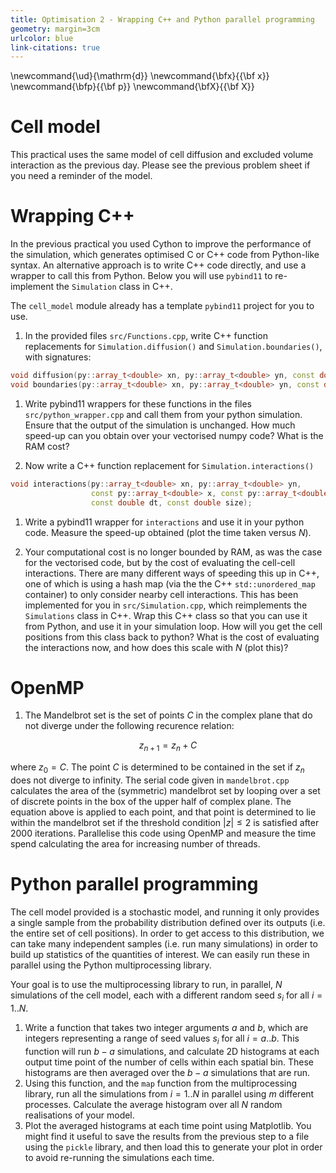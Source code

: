 ```yaml
---
title: Optimisation 2 - Wrapping C++ and Python parallel programming
geometry: margin=3cm
urlcolor: blue
link-citations: true
---
```


\newcommand{\ud}{\mathrm{d}}
\newcommand{\bfx}{{\bf x}}
\newcommand{\bfp}{{\bf p}}
\newcommand{\bfX}{{\bf X}}


# Cell model

This practical uses the same model of cell diffusion and excluded volume interaction as 
the previous day. Please see the previous problem sheet if you need a reminder of the 
model.

# Wrapping C++

In the previous practical you used Cython to improve the performance of the simulation, 
which generates optimised C or C++ code from Python-like syntax. An alternative approach 
is to write C++ code directly, and use a wrapper to call this from Python. Below you 
will use `pybind11` to re-implement the `Simulation` class in C++.

The `cell_model` module already has a template `pybind11` project for you to use.

1. In the provided files `src/Functions.cpp`, write C++ function replacements for
   `Simulation.diffusion()` and `Simulation.boundaries()`, with signatures:

```cpp 
void diffusion(py::array_t<double> xn, py::array_t<double> yn, const double dt);
void boundaries(py::array_t<double> xn, py::array_t<double> yn, const double dt);
```

1. Write pybind11 wrappers for these functions in the files `src/python_wrapper.cpp` and
   call them from your python simulation. Ensure that the output of the simulation is
   unchanged. How much speed-up can you obtain over your vectorised numpy code? What is
   the RAM cost?

1. Now write a C++ function replacement for `Simulation.interactions()`
   
```cpp 
void interactions(py::array_t<double> xn, py::array_t<double> yn,
                  const py::array_t<double> x, const py::array_t<double> y,
                  const double dt, const double size);
```

1. Write a pybind11 wrapper for `interactions` and use it in your python code. Measure
   the speed-up obtained (plot the time taken versus $N$).
   
1. Your computational cost is no longer bounded by RAM, as was the case for the 
   vectorised code, but by the cost of evaluating the cell-cell interactions. There are 
   many different ways of speeding this up in C++, one of which is using a hash map (via 
   the the C++ `std::unordered_map` container) to only consider nearby cell 
   interactions. This has been implemented for you in `src/Simulation.cpp`, which 
   reimplements the `Simulations` class in C++. Wrap this C++ class so that you can use 
   it from Python, and use it in your simulation loop. How
   will you get the cell positions from this class back to python? What is the cost of
   evaluating the interactions now, and how does this scale with $N$ (plot this)?

# OpenMP

1. The Mandelbrot set is the set of points $C$ in the complex plane that do not diverge 
   under the following recurence relation:

$$
z_{n+1} = z_n + C
$$
  
   where $z_0 = C$. The point $C$ is determined to be contained in the set if $z_n$ does 
   not diverge to infinity. The serial code given in `mandelbrot.cpp` calculates the 
   area of the (symmetric) mandelbrot set by looping over a set of discrete points in 
   the box of the upper half of complex plane. The equation above is applied to each 
   point, and that point is determined to lie within the mandelbrot set if the threshold 
   condition $|z| \le 2$ is satisfied after 2000 iterations. Parallelise this code using 
   OpenMP and measure the time spend calculating the area for increasing number of 
   threads.
   

# Python parallel programming

The cell model provided is a stochastic model, and running it only provides a single 
sample from the probability distribution defined over its outputs (i.e. the entire set 
of cell positions). In order to get access to this distribution, we can take many 
independent samples (i.e. run many simulations) in order to build up statistics of the 
quantities of interest. We can easily run these in parallel using the Python 
multiprocessing library.

Your goal is to use the multiprocessing library to run, in parallel, $N$ simulations of 
the cell model, each with a different random seed $s_i$ for all $i=1..N$. 

1. Write a function that takes two integer arguments $a$ and $b$, which are integers 
   representing a range of seed values $s_i$ for all $i=a..b$. This function will run 
   $b-a$ simulations, and calculate 2D histograms at each output time point of the 
   number of cells within each spatial bin. These histograms are then averaged over the 
   $b-a$ simulations that are run.
1. Using this function, and the `map` function from the multiprocessing library, run all 
   the simulations from $i=1..N$ in parallel using $m$ different processes. Calculate 
   the average histogram over all $N$ random realisations of your model.
1. Plot the averaged histograms at each time point using Matplotlib. You might find it 
   useful to save the results from the previous step to a file using the `pickle` 
   library, and then load this to generate your plot in order to avoid re-running the 
   simulations each time.
